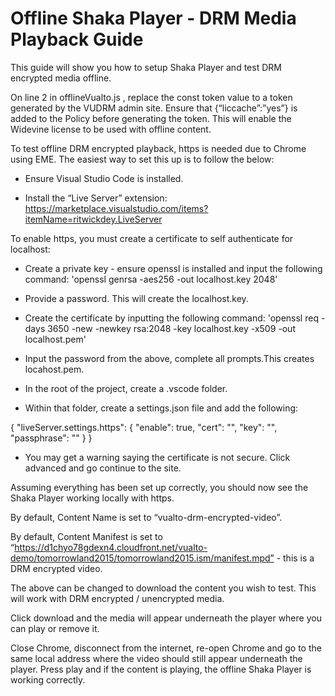 # Offline Shaka Player - DRM Media Playback Guide

This guide will show you how to setup Shaka Player and test DRM encrypted media offline.

On line 2 in offlineVualto.js , replace the const token value to a token generated by the VUDRM admin site. Ensure that {“liccache”:”yes”} is added to the Policy before generating the token. This will enable the Widevine license to be used with offline content.

To test offline DRM encrypted playback, https is needed due to Chrome using EME. The easiest way to set this up is to follow the below:

- Ensure Visual Studio Code is installed.

- Install the “Live Server” extension: https://marketplace.visualstudio.com/items?itemName=ritwickdey.LiveServer

To enable https, you must create a certificate to self authenticate for localhost: 

- Create a private key - ensure openssl is installed and input the following command: 'openssl genrsa -aes256 -out localhost.key 2048' 

- Provide a password. This will create the localhost.key.

- Create the certificate by inputting the following command: 'openssl req -days 3650 -new -newkey rsa:2048 -key localhost.key -x509 -out localhost.pem'

- Input the password from the above, complete all prompts.This creates locahost.pem. 

- In the root of the project, create a .vscode folder.

- Within that folder, create a settings.json file and add the following:

{
    "liveServer.settings.https": {
    "enable": true,
    "cert": "<location of localhost.pem>",
    "key": "<location of localhost.key>",
    "passphrase": "<password when creating the localhost.key>"
    }
}

- You may get a warning saying the certificate is not secure. Click advanced and go continue to the site.

Assuming everything has been set up correctly, you should now see the Shaka Player working locally with https.

By default, Content Name is set to “vualto-drm-encrypted-video”.

By default, Content Manifest is set to “https://d1chyo78gdexn4.cloudfront.net/vualto-demo/tomorrowland2015/tomorrowland2015.ism/manifest.mpd” - this is a DRM encrypted video.

The above can be changed to download the content you wish to test. This will work with DRM encrypted / unencrypted media.

Click download and the media will appear underneath the player where you can play or remove it.

Close Chrome, disconnect from the internet, re-open Chrome and go to the same local address where the video should still appear underneath the player. Press play and if the content is playing, the offline Shaka Player is working correctly.

